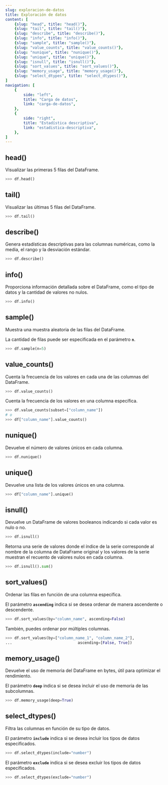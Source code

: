 ```yaml
---
slug: exploracion-de-datos
title: Exploración de datos
content: [
	{slug: "head", title: "head()"},
	{slug: "tail", title: "tail()"},
	{slug: "describe", title: "describe()"},
	{slug: "info", title: "info()"},
	{slug: "sample", title: "sample()"},
	{slug: "value_counts", title: "value_counts()"},
	{slug: "nunique", title: "nunique()"},
	{slug: "unique", title: "unique()"},
	{slug: "isnull", title: "isnull()"},
	{slug: "sort_values", title: "sort_values()"},
	{slug: "memory_usage", title: "memory_usage()"},
	{slug: "select_dtypes", title: "select_dtypes()"},
]
navigation: [
	{
		side: "left",
		title: "Carga de datos",
		link: "carga-de-datos",
	},
	{
		side: "right",
		title: "Estadística descriptiva",
		link: "estadistica-descriptiva",
	},
]
---
```


## head()

Visualizar las primeras 5 filas del DataFrame.

```python
>>> df.head()
```



## tail()

Visualizar las últimas 5 filas del DataFrame.

```python
>>> df.tail()
```

## describe()

Genera estadísticas descriptivas para las columnas numéricas, como la media, el rango y la desviación estándar.

```python
>>> df.describe() 
```

## info()

Proporciona información detallada sobre el DataFrame, como el tipo de datos y la cantidad de valores no nulos.

```python
>>> df.info()
```

## sample()

Muestra una muestra aleatoria de las filas del DataFrame. 

La cantidad de filas puede ser especificada en el parámetro **`n`**.

```python
>>> df.sample(n=5)
```

## value_counts()

Cuenta la frecuencia de los valores en cada una de las columnas del DataFrame.

```python
>>> df.value_counts()
```

Cuenta la frecuencia de los valores en una columna específica.

```python
>>> df.value_counts(subset=["column_name"])
# o
>>> df["column_name"].value_counts()
```

## nunique()

Devuelve el número de valores únicos en cada columna.

```python
>>> df.nunique()
```

## unique()

Devuelve una lista de los valores únicos en una columna.

```python
>>> df["column_name"].unique()
```

## isnull()

Devuelve un DataFrame de valores booleanos indicando si cada valor es nulo o no.

```python
>>> df.isnull()
```

Retorna una serie de valores donde el índice de la serie corresponde al nombre de la columna de DataFrame original y los valores de la serie muestran el recuento de valores nulos en cada columna.

```python
>>> df.isnull().sum()
```

## sort_values()

Ordenar las filas en función de una columna específica.

El parámetro **`ascending`** indica si se desea ordenar de manera ascendente o descendente.

```python
>>> df.sort_values(by="column_name", ascending=False)
```

También, puedes ordenar por múltiples columnas.

```python
>>> df.sort_values(by=["column_name_1", "column_name_2"], 
...								ascending=[False, True])
```

## memory_usage()

Devuelve el uso de memoria del DataFrame en bytes, útil para optimizar el rendimiento.

El parámetro **`deep`** indica si se desea incluir el uso de memoria de las subcolumnas.

```python
>>> df.memory_usage(deep=True)
```

## select_dtypes()

Filtra las columnas en función de su tipo de datos.

El parámetro **`include`** indica si se desea incluir los tipos de datos especificados.

```python
>>> df.select_dtypes(include="number")
```

El parámetro **`exclude`** indica si se desea excluir los tipos de datos especificados.

```python
>>> df.select_dtypes(exclude="number")
```